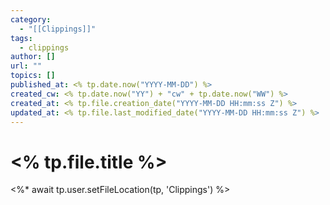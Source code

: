 ```yaml
---
category:
  - "[[Clippings]]"
tags:
  - clippings
author: []
url: ""
topics: []
published_at: <% tp.date.now("YYYY-MM-DD") %>
created_cw: <% tp.date.now("YY") + "cw" + tp.date.now("WW") %>
created_at: <% tp.file.creation_date("YYYY-MM-DD HH:mm:ss Z") %>
updated_at: <% tp.file.last_modified_date("YYYY-MM-DD HH:mm:ss Z") %>
---
```


# <% tp.file.title %>

<%* await tp.user.setFileLocation(tp, 'Clippings') %>
